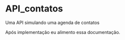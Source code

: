 # API_contatos
Uma API simulando uma agenda de contatos 

Após implementação eu alimento essa documentação.
